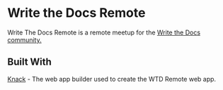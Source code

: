 # Write the Docs Remote

Write The Docs Remote is a remote meetup for the [Write the Docs community.](http://writethedocs.com/)


## Built With
[Knack](Knack.com) - The web app builder used to create the WTD Remote web app.
